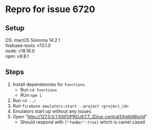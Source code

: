 # Repro for issue 6720

## Setup

OS: macOS Sonoma 14.2.1<br>
firebase-tools: v13.1.0<br>
node: v18.18.0<br>
npm: v9.8.1

## Steps

1. Install dependencies for `functions`
   - Run `cd functions`
   - RUn `npm i`
1. Run `cd ../`
1. Run `firebase emulators:start --project <project_id>`
1. Emulators start up without any issues
1. Open "http://127.0.0.1:5001/PROJECT_ID/us-central1/helloWorld"
   - Should respond with `{"fooBar":true}` which is camel cased
